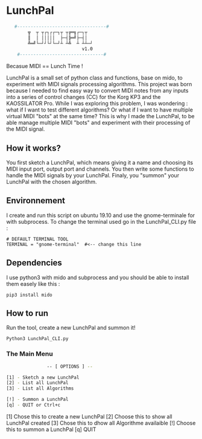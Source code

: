 # LunchPal
```bash
   #---------------------------------#
        ╦  ┬ ┬┌┐┌┌─┐┬ ┬╔═╗┌─┐┬  
        ║  │ │││││  ├─┤╠═╝├─┤│  
        ╩═╝└─┘┘└┘└─┘┴ ┴╩  ┴ ┴┴─┘               
                        	v1.0
    #-------------------------------#
```
Becasue MIDI == Lunch Time !

LunchPal is a small set of python class and functions, base on mido, to experiment with MIDI signals processing algorithms. This project was born because I needed to find easy way to convert MIDI notes from any inputs into a series of control changes (CC) for the Korg KP3 and the KAOSSILATOR Pro. While I was exploring this problem, I was wondering : what if I want to test different algorithms? Or what if I want to have multiple virtual MIDI "bots" at the same time? This is why I made the LunchPal, to be able manage multiple MIDI "bots" and experiment with their processing of the MIDI signal.

## How it works?
You first sketch a LunchPal, which means giving it a name and choosing its MIDI input port, output port and channels. You then write some functions to handle the MIDI signals by your LunchPal. Finaly, you "summon" your LunchPal with the chosen algorithm.

## Environnement
I create and run this script on ubuntu 19.10 and use the gnome-terminale for with subprocess. To change the terminal used go in the LunchPal_CLI.py file : 
```Python3
# DEFAULT TERMINAL TOOL
TERMINAL = "gnome-terminal"  #<-- change this line
```

## Dependencies
I use python3 with mido and subprocess and you should be able to install them easely like this :
```Python3
pip3 install mido
```

## How to run
Run the tool, create a new LunchPal and summon it!
```
Python3 LunchPal_CLI.py
```

### The Main Menu
```bash
               -- [ OPTIONS ] --

[1] - Sketch a new LunchPal
[2] - List all LunchPal 
[3] - List all Algorithms

[!] - Summon a LunchPal
[q] - QUIT or Ctrl+c  
```
[1] Chose this to create a new LunchPal
[2] Choose this to show all LunchPal created
[3] Chose this to dhow all Algorithme availaible
[!] Choose this to summon a LunchPal
[q] QUIT
